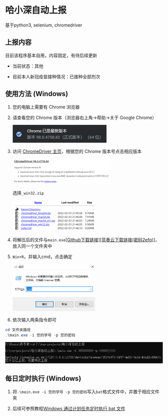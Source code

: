 # 哈小深自动上报

基于python3, selenium, chromedriver

## 上报内容

目前该程序基本自用，内容固定，有待后续更新

- 当前状态：其他

- 目前本人新冠疫苗接种情况：已接种全部剂次

## 使用方法 (Windows)

1. 您的电脑上需要有 Chrome 浏览器

2. 请查看您的 Chrome 版本（浏览器右上角->帮助->关于 Google Chrome）

   <img src="imgs/Chrome版本.png"  />

3. 访问 [ChromeDriver 主页](https://chromedriver.chromium.org/downloads)，根据您的 Chrome 版本号点击相应版本

   <img src="imgs/ChromeDriver版本.png" style="zoom:50%;" />

   选择`_win32.zip`

   <img src="imgs/ChromeDriver_win32版本.png" style="zoom:50%;" />

4. 将解压后的文件与`main.exe`[[Github下载链接]](https://github.com/xiaosq2000/HITSZ-Self-Monitor/releases/download/v1.0/main.exe)[[蓝奏云下载链接(密码2efq)]](https://wwp.lanzouq.com/iORLX002r34h)，放入同一个文件夹中

5. `Win+R`，并输入cmd，点击确定

   <img src="imgs/cmd.png" style="zoom: 67%;" />

6.  依次输入两条指令即可

```powershell
cd 文件夹路径
.\main.exe -i 您的学号 -p 您的密码
```

![](imgs/示例.png)

## 每日定时执行 (Windows)

1. 将`.\main.exe -i 您的学号 -p 您的密码`写入`bat`格式文件中，并置于相应文件夹

2. 后续可参照教程[Windows 通过计划任务定时执行 bat 文件](https://blog.csdn.net/qq1049/article/details/78676504)